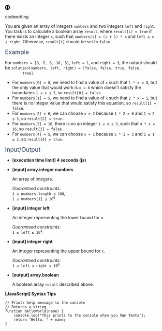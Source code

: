 <div class="-flex -padding-16 -space-v-16">
  <div class="-layout-h -space-h-16">
    <div class="-layout-h -space-h-4 -center-center">
      <div class="icon -size-16 -color-green">
        <div class="-layout-h -center">
          <svg width="16" height="16" viewBox="0 0 16 16">
            <path
              fill-rule="evenodd"
              clip-rule="evenodd"
              d="M8 16A8 8 0 1 1 8 0a8 8 0 0 1 0 16zm-1.43-3c-1.642-.344-2.462-1.136-2.462-2.376V9.612c0-.688-.37-1.032-1.108-1.032V7.42c.739 0 1.108-.346 1.108-1.037V5.31c.013-.613.225-1.11.636-1.487.414-.378 1.023-.653 1.825-.823L7 3.9c-.574.163-.873.621-.896 1.374v1.109c0 .763-.421 1.301-1.265 1.615.844.313 1.265.853 1.265 1.62v1.103c.023.753.322 1.211.896 1.374L6.57 13zm2.86 0c1.642-.344 2.462-1.136 2.462-2.376V9.612c0-.688.37-1.032 1.108-1.032V7.42c-.739 0-1.108-.346-1.108-1.037V5.31c-.013-.613-.225-1.11-.636-1.487-.414-.378-1.023-.653-1.825-.823L9 3.9c.574.163.873.621.896 1.374v1.109c0 .763.421 1.301 1.265 1.615-.844.313-1.265.853-1.265 1.62v1.103c-.023.753-.322 1.211-.896 1.374l.43.905z"
            ></path>
          </svg>
        </div>
      </div>
      <p class="-bold -font-size-14 -capitalize">codewriting</p>
    </div>
  </div>
  <div class="markdown -arial">
    <p>
      You are given an array of integers <code>numbers</code> and two integers
      <code>left</code> and <code>right</code>. You task is to calculate a
      boolean array <code>result</code>, where <code>result[i] = true</code> if
      there exists an integer <code>x</code>, such that
      <code>numbers[i] = (i + 1) * x</code> and <code>left ≤ x ≤ right</code>.
      Otherwise, <code>result[i]</code> should be set to <code>false</code>.
    </p>
    <p>
      <span class="markdown--header" style="color: #2b3b52; font-size: 1.4em"
        >Example</span
      >
    </p>
    <p>
      For <code>numbers = [8, 5, 6, 16, 5]</code>, <code>left = 1</code>, and
      <code>right = 3</code>, the output should be
      <code
        >solution(numbers, left, right) = [false, false, true, false,
        true]</code
      >.
    </p>
    <ul>
      <li>
        For <code>numbers[0] = 8</code>, we need to find a value of
        <code>x</code> such that <code>1 * x = 8</code>, but the only value that
        would work is <code>x = 8</code> which doesn't satisfy the boundaries
        <code>1 ≤ x ≤ 3</code>, so <code>result[0] = false</code>.
      </li>
      <li>
        For <code>numbers[1] = 5</code>, we need to find a value of
        <code>x</code> such that <code>2 * x = 5</code>, but there is no integer
        value that would satisfy this equation, so
        <code>result[1] = false</code>.
      </li>
      <li>
        For <code>numbers[2] = 6</code>, we can choose
        <code>x = 2</code> because <code>3 * 2 = 6</code> and
        <code>1 ≤ 2 ≤ 3</code>, so <code>result[2] = true</code>.
      </li>
      <li>
        For <code>numbers[3] = 16</code>, there is no an integer
        <code>1 ≤ x ≤ 3</code>, such that <code>4 * x = 16</code>, so
        <code>result[3] = false</code>.
      </li>
      <li>
        For <code>numbers[4] = 5</code>, we can choose
        <code>x = 1</code> because <code>5 * 1 = 5</code> and
        <code>1 ≤ 1 ≤ 3</code>, so <code>result[4] = true</code>.
      </li>
    </ul>
    <p>
      <span class="markdown--header" style="color: #2b3b52; font-size: 1.4em"
        >Input/Output</span
      >
    </p>
    <ul>
      <li>
        <p><strong>[execution time limit] 4 seconds (js)</strong></p>
      </li>
      <li>
        <p><strong>[input] array.integer numbers</strong></p>
        <p>An array of integers.</p>
        <p>
          <em>Guaranteed constraints:</em><br />
          <code>1 ≤ numbers.length ≤ 100</code>,<br />
          <code>1 ≤ numbers[i] ≤ 10<sup>6</sup></code
          >.
        </p>
      </li>
      <li>
        <p><strong>[input] integer left</strong></p>
        <p>An integer representing the lower bound for <code>x</code>.</p>
        <p>
          <em>Guaranteed constraints:</em><br />
          <code>1 ≤ left ≤ 10<sup>4</sup></code
          >.
        </p>
      </li>
      <li>
        <p><strong>[input] integer right</strong></p>
        <p>An integer representing the upper bound for <code>x</code>.</p>
        <p>
          <em>Guaranteed constraints:</em><br />
          <code>1 ≤ left ≤ right ≤ 10<sup>4</sup></code
          >.
        </p>
      </li>
      <li>
        <p><strong>[output] array.boolean</strong></p>
        <p>A boolean array <code>result</code> described above.</p>
      </li>
    </ul>
    <p><strong>[JavaScript] Syntax Tips</strong></p>
    <pre><code class="language-javascript"><span class="hljs-comment">// Prints help message to the console</span>
<span class="hljs-comment">// Returns a string</span>
<span class="hljs-keyword">function</span> <span class="hljs-title function_">helloWorld</span>(<span class="hljs-params">name</span>) {
    <span class="hljs-variable language_">console</span>.<span class="hljs-title function_">log</span>(<span class="hljs-string">"This prints to the console when you Run Tests"</span>);
    <span class="hljs-keyword">return</span> <span class="hljs-string">"Hello, "</span> + name;
}

</code></pre>
  </div>
</div>
